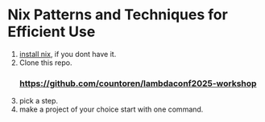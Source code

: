 # Nix Patterns and Techniques for Efficient Use

1. [install nix](https://github.com/DeterminateSystems/nix-installer), if you dont have it.
2. Clone this repo.
   ### https://github.com/countoren/lambdaconf2025-workshop
4. pick a step.
5. make a project of your choice start with one command.
